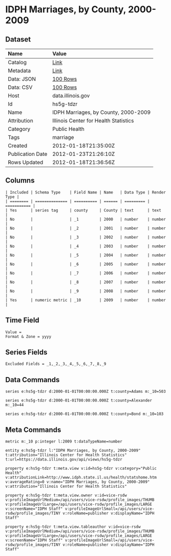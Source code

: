 # IDPH Marriages, by County, 2000-2009

## Dataset

| Name | Value |
| :--- | :---- |
| Catalog | [Link](https://catalog.data.gov/dataset/idph-marriages-by-county-2000-2009-dedc9) |
| Metadata | [Link](https://data.illinois.gov/api/views/hs5g-tdzr) |
| Data: JSON | [100 Rows](https://data.illinois.gov/api/views/hs5g-tdzr/rows.json?max_rows=100) |
| Data: CSV | [100 Rows](https://data.illinois.gov/api/views/hs5g-tdzr/rows.csv?max_rows=100) |
| Host | data.illinois.gov |
| Id | hs5g-tdzr |
| Name | IDPH Marriages, by County, 2000-2009 |
| Attribution | Illinois Center for Health Statistics |
| Category | Public Health |
| Tags | marriage |
| Created | 2012-01-18T21:35:00Z |
| Publication Date | 2012-01-23T21:26:10Z |
| Rows Updated | 2012-01-18T21:36:56Z |

## Columns

```ls
| Included | Schema Type    | Field Name | Name   | Data Type | Render Type |
| ======== | ============== | ========== | ====== | ========= | =========== |
| Yes      | series tag     | county     | County | text      | text        |
| No       |                | _1         | 2000   | number    | number      |
| No       |                | _2         | 2001   | number    | number      |
| No       |                | _3         | 2002   | number    | number      |
| No       |                | _4         | 2003   | number    | number      |
| No       |                | _5         | 2004   | number    | number      |
| No       |                | _6         | 2005   | number    | number      |
| No       |                | _7         | 2006   | number    | number      |
| No       |                | _8         | 2007   | number    | number      |
| No       |                | _9         | 2008   | number    | number      |
| Yes      | numeric metric | _10        | 2009   | number    | number      |
```

## Time Field

```ls
Value = 
Format & Zone = yyyy
```

## Series Fields

```ls
Excluded Fields = _1,_2,_3,_4,_5,_6,_7,_8,_9
```

## Data Commands

```ls
series e:hs5g-tdzr d:2000-01-01T00:00:00.000Z t:county=Adams m:_10=503

series e:hs5g-tdzr d:2000-01-01T00:00:00.000Z t:county=Alexander m:_10=44

series e:hs5g-tdzr d:2000-01-01T00:00:00.000Z t:county=Bond m:_10=103
```

## Meta Commands

```ls
metric m:_10 p:integer l:2009 t:dataTypeName=number

entity e:hs5g-tdzr l:"IDPH Marriages, by County, 2000-2009" t:attribution="Illinois Center for Health Statistics" t:url=https://data.illinois.gov/api/views/hs5g-tdzr

property e:hs5g-tdzr t:meta.view v:id=hs5g-tdzr v:category="Public Health" v:attributionLink=http://www.idph.state.il.us/health/statshome.htm v:averageRating=0 v:name="IDPH Marriages, by County, 2000-2009" v:attribution="Illinois Center for Health Statistics"

property e:hs5g-tdzr t:meta.view.owner v:id=vice-rsdw v:profileImageUrlMedium=/api/users/vice-rsdw/profile_images/THUMB v:profileImageUrlLarge=/api/users/vice-rsdw/profile_images/LARGE v:screenName="IDPH Staff" v:profileImageUrlSmall=/api/users/vice-rsdw/profile_images/TINY v:roleName=publisher v:displayName="IDPH Staff"

property e:hs5g-tdzr t:meta.view.tableauthor v:id=vice-rsdw v:profileImageUrlMedium=/api/users/vice-rsdw/profile_images/THUMB v:profileImageUrlLarge=/api/users/vice-rsdw/profile_images/LARGE v:screenName="IDPH Staff" v:profileImageUrlSmall=/api/users/vice-rsdw/profile_images/TINY v:roleName=publisher v:displayName="IDPH Staff"
```